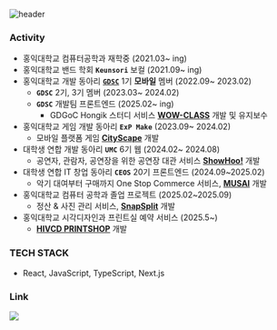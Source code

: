 ![header](https://capsule-render.vercel.app/api?type=waving&&color=gradient&customColorList=8,6,4,1,30&height=200&section=header&text=Grow%20Together&fontSize=70)

### Activity

- 홍익대학교 컴퓨터공학과 재학중 (2021.03~ ing)
- 홍익대학교 밴드 학회 **`Keunsori`** 보컬 (2021.09~ ing)
- 홍익대학교 개발 동아리 [**`GDSC`**](https://github.com/GDSC-Hongik) 1기 **모바일** 멤버 (2022.09~ 2023.02)
    - **`GDSC`** 2기, 3기 멤버 (2023.03~ 2024.02)
    - **`GDSC`** 개발팀 프론트엔드 (2025.02~ ing)
      - GDGoC Hongik 스터디 서비스 **[WOW-CLASS](https://github.com/gdg-hongik-univ/wow-class)** 개발 및 유지보수
- 홍익대학교 게임 개발 동아리 **`ExP Make`** (2023.09~ 2024.02)
    - 모바일 플랫폼 게임 **[CityScape](https://github.com/CityScape-EXP/CityScape)** 개발
- 대학생 연합 개발 동아리 **`UMC`** 6기 웹 (2024.02~ 2024.08)
    - 공연자, 관람자, 공연장을 위한 공연장 대관 서비스 **[ShowHoo!](https://github.com/UMC-ShowHoo/ShowHoo-Web)** 개발
- 대학생 연합 IT 창업 동아리 **`CEOS`** 20기 프론트엔드 (2024.09~2025.02)
    - 악기 대여부터 구매까지 One Stop Commerce 서비스, **[MUSAI](https://github.com/TEAM-PEDALGENIE/PedalGenie-Front)** 개발
- 홍익대학교 컴퓨터 공학과 졸업 프로젝트 (2025.02~2025.09)
    - 정산 & 사진 관리 서비스, **[SnapSplit](https://github.com/SnapSplit-hongik2025/SnapSplit-Front)** 개발
- 홍익대학교 시각디자인과 프린트실 예약 서비스 (2025.5~)
    - **[HIVCD PRINTSHOP](https://github.com/HIVCD-PRINTSHOP)** 개발
 
### TECH STACK
- React, JavaScript, TypeScript, Next.js

### Link

<a href="https://velog.io/@gabujwb" target="_blank"><img src="https://img.shields.io/badge/Velog-20C997?style=flat&logo=velog&logoColor=ffffff"/></a>
